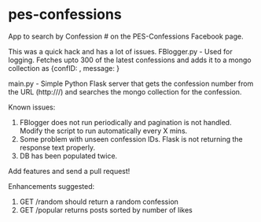 pes-confessions
===============

App to search by Confession # on the PES-Confessions Facebook page. 

This was a quick hack and has a lot of issues.
FBlogger.py - Used for logging. Fetches upto 300 of the latest confessions and adds it to a mongo collection as {confID: <Confession Number>, message: <body of the post>}

main.py - Simple Python Flask server that gets the confession number from the URL (http://<HOST>/<Confession Number>) and searches the mongo collection for the confession. 

Known issues: 
1. FBlogger does not run periodically and pagination is not handled. Modify the script to run automatically every X mins. 
2. Some problem with unseen confession IDs. Flask is not returning the response text properly. 
3. DB has been populated twice.

Add features and send a pull request! 

Enhancements suggested:
1. GET /random should return a random confession
2. GET /popular returns posts sorted by number of likes
